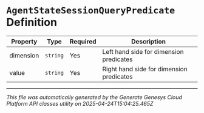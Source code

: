 # `AgentStateSessionQueryPredicate` Definition

| Property | Type | Required | Description |
|----------|------|----------|-------------|
| dimension | `string` | Yes | Left hand side for dimension predicates |
| value | `string` | Yes | Right hand side for dimension predicates |

---

*This file was automatically generated by the Generate Genesys Cloud Platform API classes utility on 2025-04-24T15:04:25.465Z*
